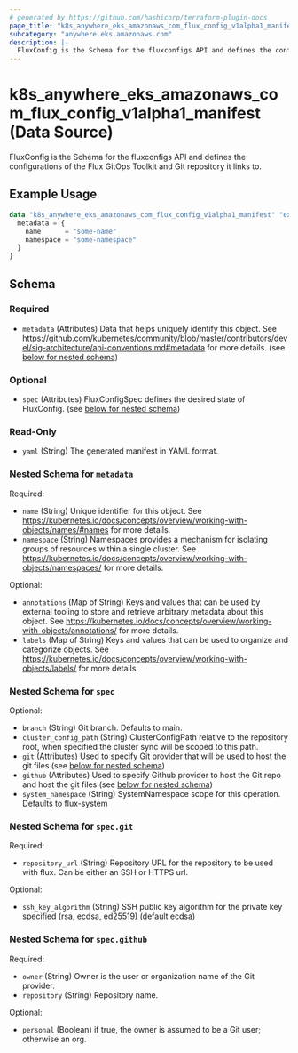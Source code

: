 ```yaml
---
# generated by https://github.com/hashicorp/terraform-plugin-docs
page_title: "k8s_anywhere_eks_amazonaws_com_flux_config_v1alpha1_manifest Data Source - terraform-provider-k8s"
subcategory: "anywhere.eks.amazonaws.com"
description: |-
  FluxConfig is the Schema for the fluxconfigs API and defines the configurations of the Flux GitOps Toolkit and Git repository it links to.
---
```


# k8s_anywhere_eks_amazonaws_com_flux_config_v1alpha1_manifest (Data Source)

FluxConfig is the Schema for the fluxconfigs API and defines the configurations of the Flux GitOps Toolkit and Git repository it links to.

## Example Usage

```terraform
data "k8s_anywhere_eks_amazonaws_com_flux_config_v1alpha1_manifest" "example" {
  metadata = {
    name      = "some-name"
    namespace = "some-namespace"
  }
}
```

<!-- schema generated by tfplugindocs -->
## Schema

### Required

- `metadata` (Attributes) Data that helps uniquely identify this object. See https://github.com/kubernetes/community/blob/master/contributors/devel/sig-architecture/api-conventions.md#metadata for more details. (see [below for nested schema](#nestedatt--metadata))

### Optional

- `spec` (Attributes) FluxConfigSpec defines the desired state of FluxConfig. (see [below for nested schema](#nestedatt--spec))

### Read-Only

- `yaml` (String) The generated manifest in YAML format.

<a id="nestedatt--metadata"></a>
### Nested Schema for `metadata`

Required:

- `name` (String) Unique identifier for this object. See https://kubernetes.io/docs/concepts/overview/working-with-objects/names/#names for more details.
- `namespace` (String) Namespaces provides a mechanism for isolating groups of resources within a single cluster. See https://kubernetes.io/docs/concepts/overview/working-with-objects/namespaces/ for more details.

Optional:

- `annotations` (Map of String) Keys and values that can be used by external tooling to store and retrieve arbitrary metadata about this object. See https://kubernetes.io/docs/concepts/overview/working-with-objects/annotations/ for more details.
- `labels` (Map of String) Keys and values that can be used to organize and categorize objects. See https://kubernetes.io/docs/concepts/overview/working-with-objects/labels/ for more details.


<a id="nestedatt--spec"></a>
### Nested Schema for `spec`

Optional:

- `branch` (String) Git branch. Defaults to main.
- `cluster_config_path` (String) ClusterConfigPath relative to the repository root, when specified the cluster sync will be scoped to this path.
- `git` (Attributes) Used to specify Git provider that will be used to host the git files (see [below for nested schema](#nestedatt--spec--git))
- `github` (Attributes) Used to specify Github provider to host the Git repo and host the git files (see [below for nested schema](#nestedatt--spec--github))
- `system_namespace` (String) SystemNamespace scope for this operation. Defaults to flux-system

<a id="nestedatt--spec--git"></a>
### Nested Schema for `spec.git`

Required:

- `repository_url` (String) Repository URL for the repository to be used with flux. Can be either an SSH or HTTPS url.

Optional:

- `ssh_key_algorithm` (String) SSH public key algorithm for the private key specified (rsa, ecdsa, ed25519) (default ecdsa)


<a id="nestedatt--spec--github"></a>
### Nested Schema for `spec.github`

Required:

- `owner` (String) Owner is the user or organization name of the Git provider.
- `repository` (String) Repository name.

Optional:

- `personal` (Boolean) if true, the owner is assumed to be a Git user; otherwise an org.
